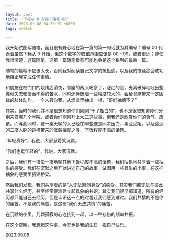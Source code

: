 ```yaml
---

layout: post
title: "下标从 0 开始｜随笔 00"
date: 2023-09-08 04:39:19 +0800
tags: sketch

---
```


我开始试图写随笔，而且很有野心地在第一篇的第一句话就为其编号：编号 00 代表着虽然下标从 0 开始，但这个数字的取值范围应该是 00 - 99，或者更远；即使我很清楚，这篇随笔，这第一篇随笔极有可能也会是这个系列的最后一篇。

随笔的篇幅不应该太长，否则我对阅读自己文字的抗拒感，以及我的拖延症会成功地阻止我完成任何事情。

和朋友在校门口的烧烤店消夜，邻座的两人喝多了，涨红的脸，支离破碎地吐出些类似失恋和爱而不得的苦水，同时还伴随着一些幅度较大的，会给邻座带来一定困扰的肢体动作。一个人转向我，从烟盒里抽出一根，“哥们抽烟不？”

其实，当时的我们并不是很想知道你们刚刚“干了瓶白的”，也不是很想知道你们分别来自哪几个学院，或者你们刚刚升上大二这些事，但我还是欣赏你们的勇气，应该。而与此同时，这一桌无聊的人已经在聊些像是同辈压力、事业受阻，以及遥远的二度人脉的跳槽带来的涨薪幅度之类，下饭程度不高的话题。

“年轻真好”，我说，大家忍着笑沉默。

“我们也挺年轻的”，我说，大家沉默。

之后，我们有一搭没一搭地聊其他下饭程度不高的话题，我们抽象地共享着一些抽象的感受。我们在沉默之后开始讲述自己的故事，试图用一些具象的小事，在这样抽象的感受里搭建桥梁。

然后我们发现，我们共享着的是“人无法感同身受”的感受。其实我们都无法与彼此共享什么经历，甚至经常很难建立起具象的共识。其实我们很早都知道，所有的经历都只能自己去经历，但是认识这一点的过程让我们感到难过。我们共情的不是你的痛苦，不是我的痛苦，是这份“我们无法共情”的痛苦。

在沉默的夜里，几颗孤寂的心连接到一起，以一种悲伤的频率共振。

在这个夜晚，我想起这件事，今天也是我的生日，祝自己快乐。

2023.09.08
